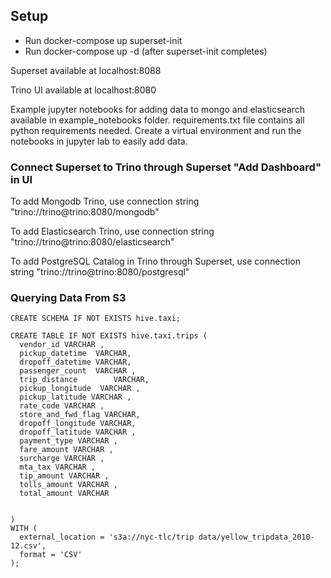 ## Setup
* Run docker-compose up superset-init
* Run docker-compose up -d (after superset-init completes)

Superset available at localhost:8088

Trino UI available at localhost:8080

Example jupyter notebooks for adding data to mongo and elasticsearch available in example_notebooks folder.  requirements.txt file contains all python requirements needed.  Create a virtual environment and run the notebooks in jupyter lab to easily add data.

### Connect Superset to Trino through Superset "Add Dashboard" in UI
To add Mongodb Trino, use connection string "trino://trino@trino:8080/mongodb"

To add Elasticsearch Trino, use connection string "trino://trino@trino:8080/elasticsearch"

To add PostgreSQL Catalog in Trino through Superset, use connection string "trino://trino@trino:8080/postgresql"


### Querying Data From S3
```
CREATE SCHEMA IF NOT EXISTS hive.taxi;

CREATE TABLE IF NOT EXISTS hive.taxi.trips (
  vendor_id VARCHAR ,
  pickup_datetime  VARCHAR,
  dropoff_datetime VARCHAR,
  passenger_count  VARCHAR ,
  trip_distance        VARCHAR,
  pickup_longitude  VARCHAR ,
  pickup_latitude VARCHAR ,
  rate_code VARCHAR ,
  store_and_fwd_flag VARCHAR,
  dropoff_longitude VARCHAR,
  dropoff_latitude VARCHAR ,
  payment_type VARCHAR ,
  fare_amount VARCHAR ,
  surcharge VARCHAR ,
  mta_tax VARCHAR ,
  tip_amount VARCHAR ,
  tolls_amount VARCHAR ,
  total_amount VARCHAR 
  
  
)
WITH (
  external_location = 's3a://nyc-tlc/trip data/yellow_tripdata_2010-12.csv',
  format = 'CSV'
);
```